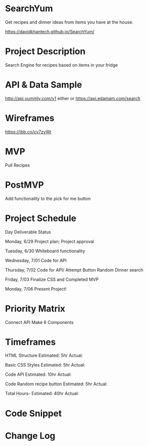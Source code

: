 # SearchYum

Get recipes and dinner ideas from items you have at the house.

https://davidkhantech.github.io/SearchYum/

# Project Description

Search Engine for recipes based on items in your fridge

# API & Data Sample

http://api.yummly.com/v1
either or
https://api.edamam.com/search

# Wireframes

https://ibb.co/cv7zyWr

# MVP

Pull Recipes

# PostMVP

Add functionality to the pick for me button

# Project Schedule

Day Deliverable Status

Monday, 6/29 Project plan; Project approval

Tuesday, 6/30 Whiteboard functionality

Wednesday, 7/01 Code for API

Thursday, 7/02 Code for API/ Attempt Button Random Dinner search

Friday, 7/03 Finalize CSS and Completed MVP

Monday, 7/06 Present Project!

# Priority Matrix

Connect API
Make 6 Components

# Timeframes

HTML Structure Estimated: 5hr Actual:

Basic CSS Styles Estimated: 5hr Actual:

Code API Estimated: 10hr Actual:

Code Random recipe button Estimated: 5hr Actual:

Total Hours- Estimated: 40hr Actual:

# Code Snippet

# Change Log
